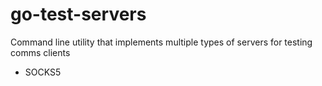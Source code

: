 # go-test-servers

Command line utility that implements multiple types of servers for testing comms clients

- SOCKS5
